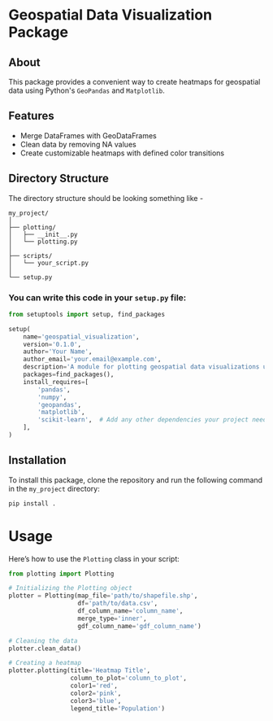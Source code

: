 # Geospatial Data Visualization Package

## About
This package provides a convenient way to create heatmaps for geospatial data using Python's `GeoPandas` and `Matplotlib`.

## Features

- Merge DataFrames with GeoDataFrames
- Clean data by removing NA values
- Create customizable heatmaps with defined color transitions

## Directory Structure

The directory structure should be looking something like - 

```arduino
my_project/
│
├── plotting/
│   ├── __init__.py
│   └── plotting.py
│
├── scripts/
│   └── your_script.py
│
└── setup.py
```

### You can write this code in your `setup.py` file:

```python
from setuptools import setup, find_packages

setup(
    name='geospatial_visualization',
    version='0.1.0',
    author='Your Name',
    author_email='your.email@example.com',
    description='A module for plotting geospatial data visualizations using heatmaps.',
    packages=find_packages(),
    install_requires=[
        'pandas',
        'numpy',
        'geopandas',
        'matplotlib',
        'scikit-learn',  # Add any other dependencies your project needs
    ],
)

```

## Installation

To install this package, clone the repository and run the following command in the `my_project` directory:

```bash
pip install .
```

# Usage

Here’s how to use the `Plotting` class in your script:

```python
from plotting import Plotting

# Initializing the Plotting object
plotter = Plotting(map_file='path/to/shapefile.shp',
                   df='path/to/data.csv',
                   df_column_name='column_name',
                   merge_type='inner',
                   gdf_column_name='gdf_column_name')

# Cleaning the data
plotter.clean_data()

# Creating a heatmap
plotter.plotting(title='Heatmap Title',
                 column_to_plot='column_to_plot',
                 color1='red',
                 color2='pink',
                 color3='blue',
                 legend_title='Population')

```
